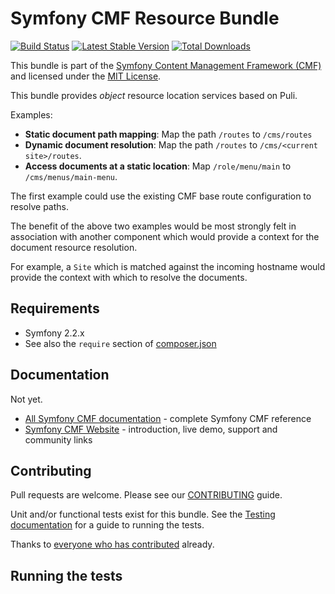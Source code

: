# Symfony CMF Resource Bundle

[![Build Status](https://travis-ci.org/symfony-cmf/resource-bundle.svg?branch=master)](https://travis-ci.org/symfony-cmf/resource-bundle)
[![Latest Stable Version](https://poser.pugx.org/symfony-cmf/resource-bundle/version.png)](https://packagist.org/packages/symfony-cmf/resource-bundle)
[![Total Downloads](https://poser.pugx.org/symfony-cmf/resource-bundle/d/total.png)](https://packagist.org/packages/symfony-cmf/resource-bundle)

This bundle is part of the [Symfony Content Management Framework (CMF)](http://cmf.symfony.com/)
and licensed under the [MIT License](LICENSE).

This bundle provides *object* resource location services based on Puli.

Examples:

- **Static document path mapping**: Map the path `/routes` to `/cms/routes`
- **Dynamic document resolution**: Map the path `/routes` to `/cms/<current site>/routes`.
- **Access documents at a static location**: Map `/role/menu/main` to `/cms/menus/main-menu`.

The first example could use the existing CMF base route configuration to
resolve paths.

The benefit of the above two examples would be most strongly felt in
association with another component which would provide a context for the
document resource resolution.

For example, a `Site` which is matched against the incoming hostname would
provide the context with which to resolve the documents.

## Requirements 

* Symfony 2.2.x
* See also the `require` section of [composer.json](composer.json)

## Documentation

Not yet.

* [All Symfony CMF documentation](http://symfony.com/doc/master/cmf/index.html) - complete Symfony CMF reference
* [Symfony CMF Website](http://cmf.symfony.com/) - introduction, live demo, support and community links

## Contributing

Pull requests are welcome. Please see our
[CONTRIBUTING](https://github.com/symfony-cmf/symfony-cmf/blob/master/CONTRIBUTING.md)
guide.

Unit and/or functional tests exist for this bundle. See the
[Testing documentation](http://symfony.com/doc/master/cmf/components/testing.html)
for a guide to running the tests.

Thanks to
[everyone who has contributed](https://github.com/symfony-cmf/ResourceBundle/contributors) already.
## Running the tests
